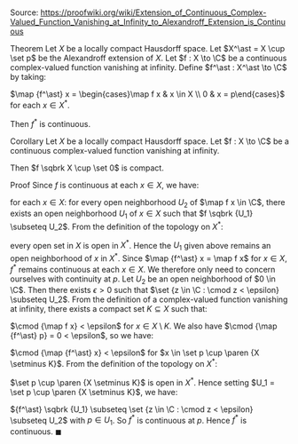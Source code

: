 # 

Source: https://proofwiki.org/wiki/Extension_of_Continuous_Complex-Valued_Function_Vanishing_at_Infinity_to_Alexandroff_Extension_is_Continuous

Theorem
Let $X$ be a locally compact Hausdorff space.
Let $X^\ast = X \cup \set p$ be the Alexandroff extension of $X$.
Let $f : X \to \C$ be a continuous complex-valued function vanishing at infinity.
Define $f^\ast : X^\ast \to \C$ by taking:

$\map {f^\ast} x = \begin{cases}\map f x & x \in X \\ 0 & x = p\end{cases}$
for each $x \in X^\ast$. 

Then $f^\ast$ is continuous. 


Corollary
Let $X$ be a locally compact Hausdorff space.
Let $f : X \to \C$ be a continuous complex-valued function vanishing at infinity.

Then $f \sqbrk X \cup \set 0$ is compact.


Proof
Since $f$ is continuous at each $x \in X$, we have:

for each $x \in X$:
for every open neighborhood $U_2$ of $\map f x \in \C$, there exists an open neighborhood $U_1$ of $x \in X$ such that $f \sqbrk {U_1} \subseteq U_2$.
From the definition of the topology on $X^\ast$:

every open set in $X$ is open in $X^\ast$.
Hence the $U_1$ given above remains an open neighborhood of $x$ in $X^\ast$.
Since $\map {f^\ast} x = \map f x$ for $x \in X$, $f^\ast$ remains continuous at each $x \in X$. 
We therefore only need to concern ourselves with continuity at $p$.
Let $U_2$ be an open neighborhood of $0 \in \C$.
Then there exists $\epsilon > 0$ such that $\set {z \in \C : \cmod z < \epsilon} \subseteq U_2$. 
From the definition of a complex-valued function vanishing at infinity, there exists a compact set $K \subseteq X$ such that:

$\cmod {\map f x} < \epsilon$ for $x \in X \setminus K$.
We also have $\cmod {\map {f^\ast} p} = 0 < \epsilon$, so we have:

$\cmod {\map {f^\ast} x} < \epsilon$ for $x \in \set p \cup \paren {X \setminus K}$.
From the definition of the topology on $X^\ast$:

$\set p \cup \paren {X \setminus K}$ is open in $X^\ast$.
Hence setting $U_1 = \set p \cup \paren {X \setminus K}$, we have:

${f^\ast} \sqbrk {U_1} \subseteq \set {z \in \C : \cmod z < \epsilon} \subseteq U_2$
with $p \in U_1$.
So $f^\ast$ is continuous at $p$.
Hence $f^\ast$ is continuous.
$\blacksquare$





